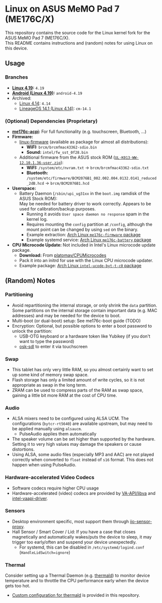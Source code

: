 <!-- SPDX-License-Identifier: CC-BY-SA-4.0 OR GFDL-1.3-or-later -->

# Linux on ASUS MeMO Pad 7 (ME176C/X)
This repository contains the source code for the Linux kernel fork for the ASUS MeMO Pad 7 (ME176C/X).  
This README contains instructions and (random) notes for using Linux on this device.

## Usage
### Branches
- **[Linux 4.19](https://github.com/me176c-dev/linux-me176c/tree/4.19):** `4.19`
- **[Android (Linux 4.19)](https://github.com/me176c-dev/linux-me176c/tree/android-4.19):** `android-4.19`
- Archived:
  - [Linux 4.14](https://github.com/me176c-dev/linux-me176c/tree/4.14): `4.14`
  - [LineageOS 14.1 (Linux 4.14)](https://github.com/me176c-dev/linux-me176c/tree/cm-14.1): `cm-14.1`

### (Optional) Dependencies (Proprietary)
- **[me176c-acpi]:** For full functionality (e.g. touchscreen, Bluetooth, ...)
- **Firmware:**
  - [linux-firmware](https://git.kernel.org/pub/scm/linux/kernel/git/firmware/linux-firmware.git/)
      (available as package for almost all distributions):
    - **WiFI:** `brcm/brcmfmac43362-sdio.bin`
    - **Sound:** `intel/fw_sst_0f28.bin`
  - Additional firmware from the ASUS stock ROM ([`UL-K013-WW-12.10.1.36-user.zip`](https://dlcdnets.asus.com/pub/ASUS/EeePAD/ME176C/UL-K013-WW-12.10.1.36-user.zip)):
    - **WiFI:** `/system/etc/nvram.txt` -> `brcm/brcmfmac43362-sdio.txt`
    - **Bluetooth:** `/system/etc/firmware/BCM2076B1_002.002.004.0132.0141_reduced_2dB.hcd` -> `brcm/BCM2076B1.hcd`
- **Userspace:**
  - Battery Daemon (`/sbin/upi_ug31xx` in the `boot.img` ramdisk of the ASUS Stock ROM):  
    May be needed for battery driver to work correctly. Appears to be used for calibration/backup purposes.
    - Running it avoids `User space daemon no response` spam in the kernel log.
    - Requires mounting the `config` partition at `/config`, although the mount point can be changed by using `sed` on the binary.
    - Example extraction: [Arch Linux `me176c-firmware` package](https://github.com/me176c-dev/archlinux-me176c/tree/master/me176c-firmware)
    - Example systemd service: [Arch Linux `me176c-battery` package](https://github.com/me176c-dev/archlinux-me176c/tree/master/me176c-battery)
- **CPU Microcode Update:** Not included in Intel's Linux microcode update package.
  - **Download:** From [platomav/CPUMicrocodes](https://github.com/platomav/CPUMicrocodes/tree/master/Intel/cpu30678_plat02_ver00000837_2018-01-25_PRD_F0D56486.bin)
  - Pack it into an initrd for use with the Linux CPU microcode updater.
  - Example package: [Arch Linux `intel-ucode-byt-t-c0` package](https://github.com/me176c-dev/archlinux-me176c/blob/master/intel-ucode-byt-t-c0/PKGBUILD)

## (Random) Notes
### Partitioning
- Avoid repartitioning the internal storage, or only shrink the `data` partition. Some partitions on the internal storage
  contain important data (e.g. MAC addresses) and may be needed for the device to boot.
- Multi-boot (or dual-boot) setup: See me176c-boot guide (TODO)
- Encryption: Optional, but possible options to enter a boot password to unlock the partition:
  - USB-OTG keyboard or a hardware token like Yubikey (if you don't want to type the password)
  - [osk-sdl](https://wiki.postmarketos.org/wiki/Osk-sdl) to enter it via touchscreen

### Swap
- This tablet has only very little RAM, so you almost certainly want to set up some kind of memory swap space.
- Flash storage has only a limited amount of write cycles, so it is not appropriate as swap in the long term.
- ZRAM can be used to compress parts of the RAM as swap space, gaining a little bit more RAM at the cost of CPU time.

### Audio
- ALSA mixers need to be configured using ALSA UCM. The configurations (`bytcr-rt5640`) are available upstream,
  but may need to be applied manually using `alsaucm`.
  - PulseAudio applies them automatically
- The speaker volume can be set higher than supported by the hardware. Setting it to very high values may damage the speakers
  or cause distortions.
- Using ALSA, some audio files (especially MP3 and AAC) are not played correctly when converted to `float` instead of `s16`
  format. This does not happen when using PulseAudio.

### Hardware-accelerated Video Codecs
- Software codecs require higher CPU usage
- Hardware-accelerated (video) codecs are provided by [VA-API/libva](https://github.com/intel/libva) and [intel-vaapi-driver](https://github.com/intel/intel-vaapi-driver).

### Sensors
- Desktop environment specific, most support them through [iio-sensor-proxy](https://github.com/hadess/iio-sensor-proxy).
- Hall Sensor / Smart Cover / Lid: If you have a case that closes magnetically and automatically wakes/puts the device to sleep,
  it may trigger too early/often and suspend your device unexpectedly.
  - For systemd, this can be disabled in `/etc/systemd/logind.conf` (`HandleLidSwitch=ignore`)

### Thermal
Consider setting up a Thermal Daemon (e.g. [thermald](https://github.com/intel/thermal_daemon)) to monitor device
temperature and to throttle the CPU performance early when the device gets too hot.
  - [Custom configuration for thermald](/thermal) is provided in this repository.

[me176c-acpi]: https://github.com/me176c-dev/me176c-acpi
